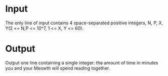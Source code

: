 # Input
The only line of input contains 4 space-separated positive integers, N, P, X, Y(2 <= N,P <= 10^7, 1 <= X, Y <= 60).

# Output
Output one line containing a single integer: the amount of time in minutes you and your Meowth will spend reading together.
